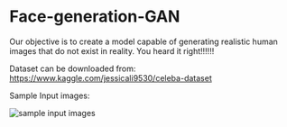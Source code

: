 # Face-generation-GAN
Our objective is to create a model capable of generating realistic human images that do not exist in reality.
You heard it right!!!!!!

Dataset can be downloaded from: https://www.kaggle.com/jessicali9530/celeba-dataset

Sample Input images:

![sample input images](https://github.com/nageshsinghc4/Face-generation-GAN/blob/master/Capture.PNG)
